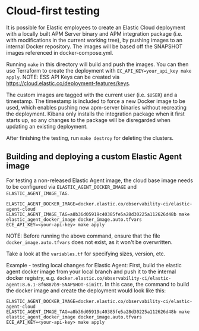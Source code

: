 # Cloud-first testing

It is possible for Elastic employees to create an Elastic Cloud deployment with a locally
built APM Server binary and APM integration package (i.e. with modifications in the current
working tree), by pushing images to an internal Docker repository. The images will be based
off the SNAPSHOT images referenced in docker-compose.yml.

Running `make` in this directory will build and push the images. You can then use Terraform
to create the deployment with `EC_API_KEY=your_api_key make apply`.
NOTE: ESS API Keys can be created via https://cloud.elastic.co/deployment-features/keys.

The custom images are tagged with the current user (i.e. `$USER`) and a timestamp. The
timestamp is included to force a new Docker image to be used, which enables pushing new
apm-server binaries without recreating the deployment. Kibana only installs the integration
package when it first starts up, so any changes to the package will be disregarded when
updating an existing deployment.

After finishing the testing, run `make destroy` for deleting the clusters. 

## Building and deploying a custom Elastic Agent image

For testing a non-released Elastic Agent image, the cloud base image needs to be configured via `ELASTIC_AGENT_DOCKER_IMAGE` and `ELASTIC_AGENT_IMAGE_TAG`. 
```
ELASTIC_AGENT_DOCKER_IMAGE=docker.elastic.co/observability-ci/elastic-agent-cloud ELASTIC_AGENT_IMAGE_TAG=a8b36d05919c40385fe5a28d30225a112626d48b make elastic_agent_docker_image docker_image.auto.tfvars
ECE_API_KEY=<your-api-key> make apply
```
NOTE: Before running the above command, ensure that the file `docker_image.auto.tfvars` does not exist, as it won't be overwritten.

Take a look at the `variables.tf` for specifying sizes, version, etc. 

Example - testing local changes for Elastic Agent:
First, build the elastic agent docker image from your local branch and push it to the internal docker registry, e.g. `docker.elastic.co/observability-ci/elastic-agent:8.6.1-8f6887b9-SNAPSHOT-simitt`.
In this case, the command to build the docker image and create the deployment would look like this: 
```
ELASTIC_AGENT_DOCKER_IMAGE=docker.elastic.co/observability-ci/elastic-agent-cloud ELASTIC_AGENT_IMAGE_TAG=a8b36d05919c40385fe5a28d30225a112626d48b make elastic_agent_docker_image docker_image.auto.tfvars
ECE_API_KEY=<your-api-key> make apply
```

